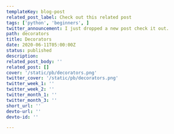 ```yaml
---
templateKey: blog-post
related_post_label: Check out this related post
tags: ['python', 'beginners', ]
twitter_announcement: I just dropped a new post check it out.
path: decorators
title: Decorators
date: 2020-06-11T05:00:00Z
status: published
description:
related_post_body: ''
related_post: []
cover: '/static/pb/decorators.png'
twitter_cover: '/static/pb/decorators.png'
twitter_week_1: ''
twitter_week_2: ''
twitter_month_1: ''
twitter_month_3: ''
short_url: ''
devto-url: ''
devto-id: ''

---
```


<!--
<p style='text-align: center'>
<a href='https://waylonwalker.com/blog/decorators'>
  <img
    style='width:500px; max-width:80%; margin: auto;'
    src="https://waylonwalker.com/decorators.png"
    alt="Read more from the Decorators article"
  />
  </a>
</p>

-->
